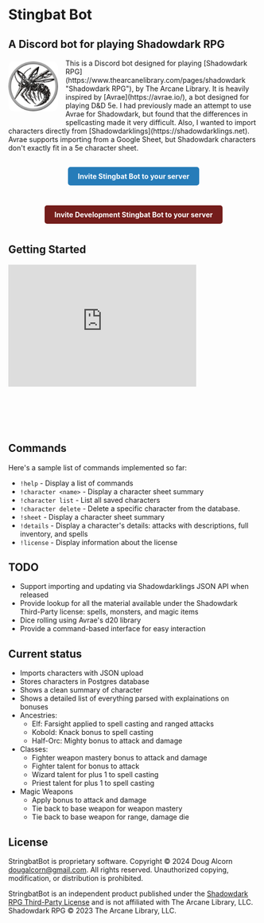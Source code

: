 # Stingbat Bot
## A Discord bot for playing Shadowdark RPG

<div style="overflow: hidden; margin-bottom: 20px;" markdown="1">
<img src="images/avatar_prod.png" alt="StingBat Bot Avatar" style="float: left; width: 100px; margin: 5px 15px 15px 0; border-radius: 10px;" />
This is a Discord bot designed for playing [Shadowdark RPG](https://www.thearcanelibrary.com/pages/shadowdark "Shadowdark RPG"), by The Arcane Library. It is heavily inspired by [Avrae](https://avrae.io/), a bot designed for playing D&D 5e. I had previously made an attempt to use Avrae for Shadowdark, but found that the differences in spellcasting made it very difficult. Also, I wanted to import characters directly from [Shadowdarklings](https://shadowdarklings.net). Avrae supports importing from a Google Sheet, but Shadowdark characters don't exactly fit in a 5e character sheet.
</div>

<div style="text-align: center; margin: 20px 0;">
  <a href="https://discord.com/oauth2/authorize?client_id=1300123142785601667" style="display: inline-block; padding: 10px 20px; background-color: #267CB9; color: white; text-decoration: none; border-radius: 5px; font-weight: bold; margin: 10px 0; border: none;">Invite Stingbat Bot to your server</a>
</div>

<div style="text-align: center; margin: 20px 0;">
  <a href="https://discord.com/oauth2/authorize?client_id=1345528655350206494" style="display: inline-block; padding: 10px 20px; background-color: #741D1B; color: white; text-decoration: none; border-radius: 5px; font-weight: bold; margin: 10px 0; border: none;">Invite Development Stingbat Bot to your server</a>
</div>

## Getting Started

<div style="position: relative; padding-bottom: 64.86486486486486%; height: 0;"><iframe src="https://www.loom.com/embed/fd5a49ef14b44687841cb21cdf1fc4eb?sid=2c1db88d-160d-4520-9d46-c3a954aa5032" frameborder="0" webkitallowfullscreen mozallowfullscreen allowfullscreen style="position: absolute; top: 0; left: 0; width: 75%; height: 75%;"></iframe></div>

## Commands

Here's a sample list of commands implemented so far:

- `!help` - Display a list of commands
- `!character <name>` - Display a character sheet summary
- `!character list` - List all saved characters
- `!character delete` - Delete a specific character from the database.
- `!sheet` - Display a character sheet summary
- `!details` - Display a character's details: attacks with descriptions, full inventory, and spells
- `!license` - Display information about the license

## TODO
- Support importing and updating via Shadowdarklings JSON API when released
- Provide lookup for all the material available under the Shadowdark Third-Party license: spells, monsters, and magic items
- Dice rolling using Avrae's d20 library
- Provide a command-based interface for easy interaction

## Current status
- Imports characters with JSON upload
- Stores characters in Postgres database
- Shows a clean summary of character
- Shows a detailed list of everything parsed with explainations on bonuses
- Ancestries:
  - Elf: Farsight applied to spell casting and ranged attacks
  - Kobold: Knack bonus to spell casting
  - Half-Orc: Mighty bonus to attack and damage
- Classes:
  - Fighter weapon mastery bonus to attack and damage
  - Fighter talent for bonus to attack
  - Wizard talent for plus 1 to spell casting
  - Priest talent for plus 1 to spell casting
- Magic Weapons
  - Apply bonus to attack and damage
  - Tie back to base weapon for weapon mastery
  - Tie back to base weapon for range, damage die

## License
StringbatBot is proprietary software.
Copyright © 2024 Doug Alcorn <dougalcorn@gmail.com>. All rights reserved.
Unauthorized copying, modification, or distribution is prohibited.

StringbatBot is an independent product published under the [Shadowdark RPG Third-Party License](https://www.thearcanelibrary.com/blogs/shadowdark-blog/faq-on-the-shadowdark-rpg-third-party-license) and is not affiliated with The Arcane Library, LLC. Shadowdark RPG © 2023 The Arcane Library, LLC.
